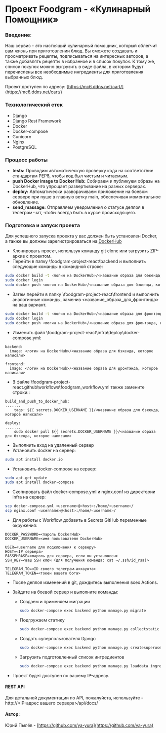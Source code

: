 # Проект Foodgram - «Кулинарный Помощник»

### Введение:
Наш сервис - это настоящий кулинарный помощник, который облегчит вам жизнь при приготовлении блюд. Вы сможете создавать и просматривать рецепты, подписываться на интересных авторов, а также добавлять рецепты в избранное и в список покупок. К тому же, список покупок можно выгрузить в виде файла, в котором будут перечислены все необходимые ингредиенты для приготовления выбранных блюд.


Проект доступен по адресу: [https://mc6.ddns.net/cart/](https://mc6.ddns.net/cart/)

### Технологический стек
- Django
- Django Rest Framework
- Docker
- Docker-compose
- Gunicorn
- Nginx
- PostgreSQL

### Процесс работы
- **tests:** Проводим автоматическую проверку кода на соответствие стандартам PEP8, чтобы код был чистым и читаемым.
- **push Docker image to Docker Hub:** Собираем и публикуем образы на DockerHub, что упрощает развертывание на разных серверах.
- **deploy:** Автоматически разворачиваем приложение на боевом сервере при пуше в главную ветку main, обеспечивая моментальное обновление.
- **send_massage:** Отправляем уведомления о статусе деплоя в телеграм-чат, чтобы всегда быть в курсе происходящего.

### Подготовка и запуск проекта
Для успешного запуска проекта у вас должен быть установлен Docker, а также вы должны зарегистрироваться на [DockerHub](https://hub.docker.com/)
- Клонировать проект, используя команду git clone или загрузить ZIP-архив с проектом.
- Перейти в папку \foodgram-project-react\backend и выполнить следующие команды в командной строке:
```bash
sudo docker build -t <логин на DockerHub>/<название образа для бэкенда, какое хотите)> .
sudo docker login
sudo docker push <логин на DockerHub>/<название образа для бэкенда, которое написали> 
```
- Затем перейти в папку \foodgram-project-react\frontend и выполнить аналогичные команды, заменив <название_образа_для_фронтэнда> на ваш вариант.
```bash
sudo docker build -t <логин на DockerHub>/<название образа для фронтэнда, какое хотите)> .
sudo docker login
sudo docker push <логин на DockerHub>/<название образа для фронтэнда, которое написали> 
```
- Изменить файл \foodgram-project-react\infra\deploy\docker-compose.yml:
```
backend:
  image: <логин на DockerHub>/<название образа для бэкенда, которое написали>
  
frontend:
  image: <логин на DockerHub>/<название образа для фронтэнда, которое написали>
```
- В файле \foodgram-project-react\.github\workflows\foodgram_workflow.yml также замените строки::
```
build_and_push_to_docker_hub:
.......
    tags: ${{ secrets.DOCKER_USERNAME }}/<название образа для бэкенда, которое написали>
    
deploy:
.......
    sudo docker pull ${{ secrets.DOCKER_USERNAME }}/<название образа для бэкенда, которое написали>
```
- Выполнить вход на удаленный сервер
- Установить docker на сервер:
```bash
sudo apt install docker.io 
```
- Установить docker-compose на сервер:
```bash
sudo apt-get update
sudo apt install docker-compose
```
- Скопировать файл docker-compose.yml и nginx.conf из директории infra на сервер:
```bash
scp docker-compose.yml <username>@<host>:/home/<username>/
scp nginx.conf <username>@<host>:/home/<username>/
```
- Для работы с Workflow добавить в Secrets GitHub переменные окружения:
```
DOCKER_PASSWORD=<пароль DockerHub>
DOCKER_USERNAME=<имя пользователя DockerHub>

USER=<username для подключения к серверу>
HOST=<IP сервера>
PASSPHRASE=<пароль для сервера, если он установлен>
SSH_KEY=<ваш SSH ключ (для получения команда: cat ~/.ssh/id_rsa)>

TELEGRAM_TO=<ID своего телеграм-аккаунта>
TELEGRAM_TOKEN=<токен вашего бота>
```
- После деплоя изменений в git, дождитесь выполнения всех Actions.
- Зайдите на боевой сервер и выполните команды:
  * Создаем и применяем миграции
    ```bash
    sudo docker-compose exec backend python manage.py migrate
    ```
  * Подгружаем статику
    ```bash
    sudo docker-compose exec backend python manage.py collectstatic --no-input 
    ```
  * Создать суперпользователя Django
    ```bash
    sudo docker-compose exec backend python manage.py createsuperuser
    ```
  * Загрузить подготовленный список ингредиентов
    ```bash
    sudo docker-compose exec backend python manage.py loaddata ingredients.json
    ```

- Проект будет доступен по вашему IP-адресу.

#### REST API
Для детальной документации по API, пожалуйста, используйте - http://<IP-адрес вашего сервера>/api/docs/

#### Автор:
Юрий Пылёв - [https://github.com/ya-yura](https://github.com/ya-yura)
